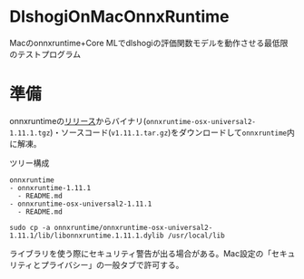 # DlshogiOnMacOnnxRuntime
Macのonnxruntime+Core MLでdlshogiの評価関数モデルを動作させる最低限のテストプログラム

# 準備
onnxruntimeの[リリース](https://github.com/microsoft/onnxruntime/releases/tag/v1.11.1)からバイナリ(`onnxruntime-osx-universal2-1.11.1.tgz`)・ソースコード(`v1.11.1.tar.gz`)をダウンロードして`onnxruntime`内に解凍。

ツリー構成

```
onnxruntime
- onnxruntime-1.11.1
  - README.md
- onnxruntime-osx-universal2-1.11.1
  - README.md
```

```
sudo cp -a onnxruntime/onnxruntime-osx-universal2-1.11.1/lib/libonnxruntime.1.11.1.dylib /usr/local/lib
```

ライブラリを使う際にセキュリティ警告が出る場合がある。Mac設定の「セキュリティとプライバシー」の一般タブで許可する。
